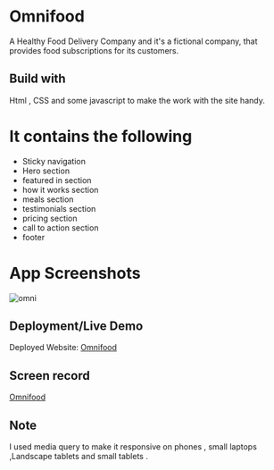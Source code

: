 # Omnifood

A Healthy Food Delivery Company and it's a fictional company, that provides food subscriptions for its customers.

## Build with

Html , CSS and some javascript to make the work with the site handy.

# It contains the following

- Sticky navigation
- Hero section
- featured in section
- how it works section
- meals section
- testimonials section
- pricing section
- call to action section
- footer

# App Screenshots

![omni](https://user-images.githubusercontent.com/77184432/187011093-41e14dc8-64b8-4586-a5c4-353c667041dc.png)

## Deployment/Live Demo

Deployed Website: [Omnifood](https://omnifood-11.netlify.app/)

## Screen record

[Omnifood](https://www.youtube.com/watch?v=3kVY4z329go)

## Note

I used media query to make it responsive on phones , small laptops ,Landscape tablets and small tablets .
